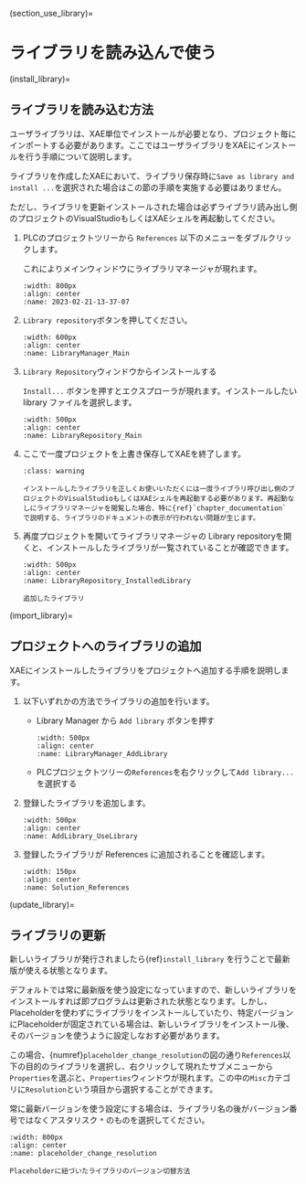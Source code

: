 (section_use_library)=
# ライブラリを読み込んで使う

(install_library)=
## ライブラリを読み込む方法

ユーザライブラリは、XAE単位でインストールが必要となり、プロジェクト毎にインポートする必要があります。ここではユーザライブラリをXAEにインストールを行う手順について説明します。

ライブラリを作成したXAEにおいて、ライブラリ保存時に`Save as library and install ...`を選択された場合はこの節の手順を実施する必要はありません。

ただし、ライブラリを更新インストールされた場合は必ずライブラリ読み出し側のプロジェクトのVisualStudioもしくはXAEシェルを再起動してください。

1. PLCのプロジェクトツリーから `References` 以下のメニューをダブルクリックします。

    これによりメインウィンドウにライブラリマネージャが現れます。

    ```{image} assets/2023-02-21-13-37-07.png
    :width: 800px
    :align: center
    :name: 2023-02-21-13-37-07
    ```

2. `Library repository`ボタンを押してください。

    ```{image} assets/LibraryManager_Main.png
    :width: 600px
    :align: center
    :name: LibraryManager_Main
    ```

3. `Library Repository`ウィンドウからインストールする  

    `Install...` ボタンを押すとエクスプローラが現れます。インストールしたい library ファイルを選択します。

    ```{image} assets/LibraryRepository_Main.png
    :width: 500px
    :align: center
    :name: LibraryRepository_Main
    ```

4. ここで一度プロジェクトを上書き保存してXAEを終了します。

    ```{admonition} 警告
    :class: warning

    インストールしたライブラリを正しくお使いいただくには一度ライブラリ呼び出し側のプロジェクトのVisualStudioもしくはXAEシェルを再起動する必要があります。再起動なしにライブラリマネージャを閲覧した場合、特に{ref}`chapter_documentation` で説明する、ライブラリのドキュメントの表示が行われない問題が生じます。
    ```

5. 再度プロジェクトを開いてライブラリマネージャの Library repositoryを開くと、インストールしたライブラリが一覧されていることが確認できます。

    ```{figure} assets/LibraryRepository_InstalledLibrary.png
    :width: 500px
    :align: center
    :name: LibraryRepository_InstalledLibrary

    追加したライブラリ
    ```

(import_library)=
## プロジェクトへのライブラリの追加

XAEにインストールしたライブラリをプロジェクトへ追加する手順を説明します。

1. 以下いずれかの方法でライブラリの追加を行います。

   * Library Manager から `Add library` ボタンを押す
    
        ```{image} assets/LibraryManager_Addlibrary.png
        :width: 500px
        :align: center
        :name: LibraryManager_AddLibrary
        ```
   * PLCプロジェクトツリーの`References`を右クリックして`Add library...`を選択する


3. 登録したライブラリを追加します。

    ```{image} assets/AddLibrary_UseLibrary.png
    :width: 500px
    :align: center
    :name: AddLibrary_UseLibrary
    ```
    
4. 登録したライブラリが References に追加されることを確認します。

    ```{image} assets/Solution_References.png
    :width: 150px
    :align: center
    :name: Solution_References
    ```

(update_library)=
## ライブラリの更新

新しいライブラリが発行されましたら{ref}`install_library` を行うことで最新版が使える状態となります。

デフォルトでは常に最新版を使う設定になっていますので、新しいライブラリをインストールすれば即プログラムは更新された状態となります。しかし、Placeholderを使わずにライブラリをインストールしていたり、特定バージョンにPlaceholderが固定されている場合は、新しいライブラリをインストール後、そのバージョンを使うように設定しなおす必要があります。

この場合、{numref}`placeholder_change_resolution`の図の通り`References`以下の目的のライブラリを選択し、右クリックして現れたサブメニューから`Properties`を選ぶと、`Properties`ウィンドウが現れます。この中の`Misc`カテゴリに`Resolution`という項目から選択することができます。

常に最新バージョンを使う設定にする場合は、ライブラリ名の後がバージョン番号ではなくアスタリスク `*` のものを選択してください。

```{figure} assets/2023-03-02-16-13-13.png
:width: 800px
:align: center
:name: placeholder_change_resolution

Placeholderに紐づいたライブラリのバージョン切替方法
```
